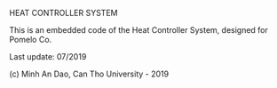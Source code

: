HEAT CONTROLLER SYSTEM

This is an embedded code of the Heat Controller System, designed for Pomelo Co.

Last update: 07/2019

(c) Minh An Dao, Can Tho University - 2019
